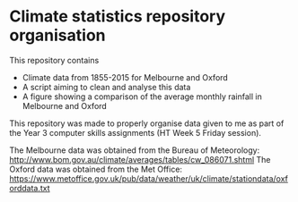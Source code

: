 # Climate statistics repository organisation

This repository contains 
- Climate data from 1855-2015 for Melbourne and Oxford
- A script aiming to clean and analyse this data 
- A figure showing a comparison of the average monthly rainfall in Melbourne and Oxford

This repository was made to properly organise data given to me as part of the Year 3 computer skills assignments (HT Week 5 Friday session).

The Melbourne data was obtained from the Bureau of Meteorology:
http://www.bom.gov.au/climate/averages/tables/cw_086071.shtml
The Oxford data was obtained from the Met Office:
https://www.metoffice.gov.uk/pub/data/weather/uk/climate/stationdata/oxforddata.txt
